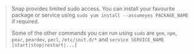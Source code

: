 > Snap provides limited sudo access. You can install your favourite package or service using `sudo yum install --assumeyes PACKAGE_NAME` if required.
>
> Some of the other commands you can run using `sudo` are `gem`, `npm`, `pear`, `peardev`, `pecl`, `/etc/init.d/*` and `service SERVICE_NAME [start|stop|restart|...]`
